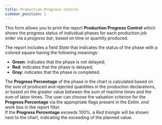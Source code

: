 ```yaml
---
title: Production Progress Control
sidebar_position: 1
---
```


This form allows you to print the report **Production Progress Control** which shows the progress status of individual phases for each production job order via a *progress bar*, based on time or quantity produced.

The report includes a field *State* that indicates the status of the phase with a colored square having the following meanings:

- **Green**: indicates that the phase is not delayed;       
- **Red**: indicates that the phase is delayed;        
- **Gray**: indicates that the phase is completed.

The **Progress Percentage** of the phase in the chart is calculated based on the sum of produced and rejected quantities in the production declarations, or based on the greater value between the sum of machine times and the sum of labor times. The user can choose the valuation criterion for the **Progress Percentage** via the appropriate flags present in the *Estim. end work* box in the report filter.       
If the **Progress Percentage** exceeds 100%, a *Red triangle* will be shown next to the chart, indicating the exceeding of the planned value.